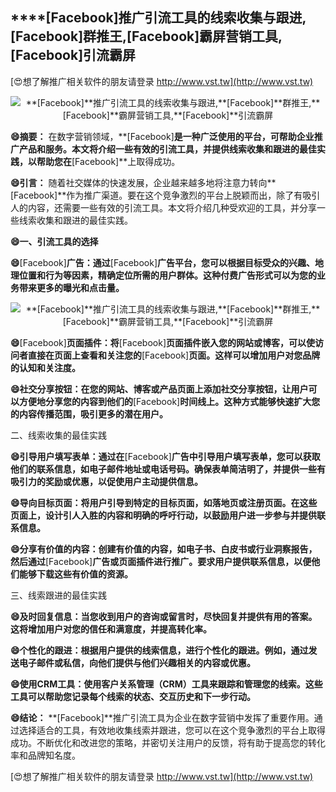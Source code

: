 ## ****[Facebook]**推广引流工具的线索收集与跟进,**[Facebook]**群推王,**[Facebook]**霸屏营销工具,**[Facebook]**引流霸屏**

[😍想了解推广相关软件的朋友请登录 http://www.vst.tw](http://www.vst.tw)

 <center><img src="https://vst.tw/MP4/tuiguang/png/0.png" alt="**[Facebook]**推广引流工具的线索收集与跟进,**[Facebook]**群推王,**[Facebook]**霸屏营销工具,**[Facebook]**引流霸屏"></center>

**😄摘要：**
在数字营销领域，**[Facebook]**是一种广泛使用的平台，可帮助企业推广产品和服务。本文将介绍一些有效的引流工具，并提供线索收集和跟进的最佳实践，以帮助您在**[Facebook]**上取得成功。

**😄引言：**
随着社交媒体的快速发展，企业越来越多地将注意力转向**[Facebook]**作为推广渠道。要在这个竞争激烈的平台上脱颖而出，除了有吸引人的内容，还需要一些有效的引流工具。本文将介绍几种受欢迎的工具，并分享一些线索收集和跟进的最佳实践。

**😄一、引流工具的选择**

**😄**[Facebook]**广告：通过**[Facebook]**广告平台，您可以根据目标受众的兴趣、地理位置和行为等因素，精确定位所需的用户群体。这种付费广告形式可以为您的业务带来更多的曝光和点击量。**

 <center><img src="https://vst.tw/MP4/tuiguang/png/3.png" alt="**[Facebook]**推广引流工具的线索收集与跟进,**[Facebook]**群推王,**[Facebook]**霸屏营销工具,**[Facebook]**引流霸屏"></center>

**😄**[Facebook]**页面插件：将**[Facebook]**页面插件嵌入您的网站或博客，可以使访问者直接在页面上查看和关注您的**[Facebook]**页面。这样可以增加用户对您品牌的认知和关注度。**

**😄社交分享按钮：在您的网站、博客或产品页面上添加社交分享按钮，让用户可以方便地分享您的内容到他们的**[Facebook]**时间线上。这种方式能够快速扩大您的内容传播范围，吸引更多的潜在用户。**

二、线索收集的最佳实践

**😄引导用户填写表单：通过在**[Facebook]**广告中引导用户填写表单，您可以获取他们的联系信息，如电子邮件地址或电话号码。确保表单简洁明了，并提供一些有吸引力的奖励或优惠，以促使用户主动提供信息。**

**😄导向目标页面：将用户引导到特定的目标页面，如落地页或注册页面。在这些页面上，设计引人入胜的内容和明确的呼吁行动，以鼓励用户进一步参与并提供联系信息。**

**😄分享有价值的内容：创建有价值的内容，如电子书、白皮书或行业洞察报告，然后通过**[Facebook]**广告或页面插件进行推广。要求用户提供联系信息，以便他们能够下载这些有价值的资源。**

三、线索跟进的最佳实践

**😄及时回复信息：当您收到用户的咨询或留言时，尽快回复并提供有用的答案。这将增加用户对您的信任和满意度，并提高转化率。**

**😄个性化的跟进：根据用户提供的线索信息，进行个性化的跟进。例如，通过发送电子邮件或私信，向他们提供与他们兴趣相关的内容或优惠。**

**😄使用CRM工具：使用客户关系管理（CRM）工具来跟踪和管理您的线索。这些工具可以帮助您记录每个线索的状态、交互历史和下一步行动。**

**😄结论：**
**[Facebook]**推广引流工具为企业在数字营销中发挥了重要作用。通过选择适合的工具，有效地收集线索并跟进，您可以在这个竞争激烈的平台上取得成功。不断优化和改进您的策略，并密切关注用户的反馈，将有助于提高您的转化率和品牌知名度。

[😍想了解推广相关软件的朋友请登录 http://www.vst.tw](http://www.vst.tw)




